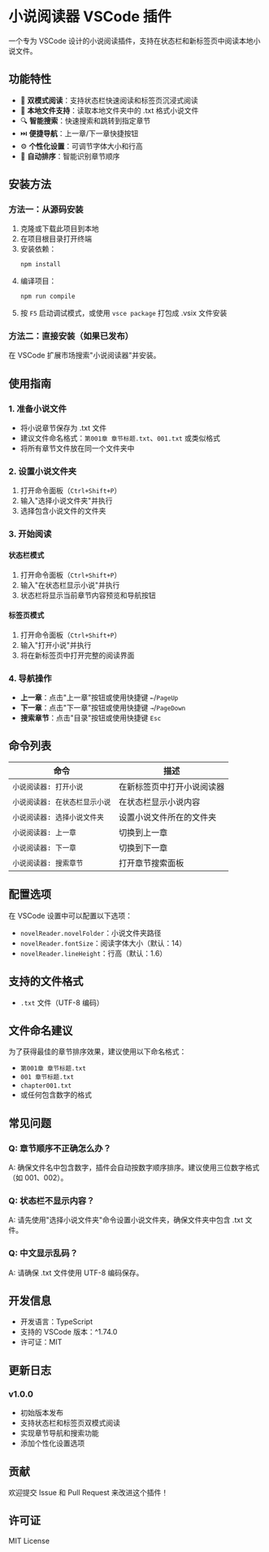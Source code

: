 # 小说阅读器 VSCode 插件

一个专为 VSCode 设计的小说阅读插件，支持在状态栏和新标签页中阅读本地小说文件。

## 功能特性

- 📖 **双模式阅读**：支持状态栏快速阅读和标签页沉浸式阅读
- 📁 **本地文件支持**：读取本地文件夹中的 .txt 格式小说文件
- 🔍 **智能搜索**：快速搜索和跳转到指定章节
- ⏭️ **便捷导航**：上一章/下一章快捷按钮
- ⚙️ **个性化设置**：可调节字体大小和行高
- 🎯 **自动排序**：智能识别章节顺序

## 安装方法

### 方法一：从源码安装

1. 克隆或下载此项目到本地
2. 在项目根目录打开终端
3. 安装依赖：
   ```bash
   npm install
   ```
4. 编译项目：
   ```bash
   npm run compile
   ```
5. 按 `F5` 启动调试模式，或使用 `vsce package` 打包成 .vsix 文件安装

### 方法二：直接安装（如果已发布）

在 VSCode 扩展市场搜索"小说阅读器"并安装。

## 使用指南

### 1. 准备小说文件

- 将小说章节保存为 .txt 文件
- 建议文件命名格式：`第001章 章节标题.txt`、`001.txt` 或类似格式
- 将所有章节文件放在同一个文件夹中

### 2. 设置小说文件夹

1. 打开命令面板（`Ctrl+Shift+P`）
2. 输入"选择小说文件夹"并执行
3. 选择包含小说文件的文件夹

### 3. 开始阅读

#### 状态栏模式
1. 打开命令面板（`Ctrl+Shift+P`）
2. 输入"在状态栏显示小说"并执行
3. 状态栏将显示当前章节内容预览和导航按钮

#### 标签页模式
1. 打开命令面板（`Ctrl+Shift+P`）
2. 输入"打开小说"并执行
3. 将在新标签页中打开完整的阅读界面

### 4. 导航操作

- **上一章**：点击"上一章"按钮或使用快捷键 `←`/`PageUp`
- **下一章**：点击"下一章"按钮或使用快捷键 `→`/`PageDown`
- **搜索章节**：点击"目录"按钮或使用快捷键 `Esc`

## 命令列表

| 命令 | 描述 |
|------|------|
| `小说阅读器: 打开小说` | 在新标签页中打开小说阅读器 |
| `小说阅读器: 在状态栏显示小说` | 在状态栏显示小说内容 |
| `小说阅读器: 选择小说文件夹` | 设置小说文件所在的文件夹 |
| `小说阅读器: 上一章` | 切换到上一章 |
| `小说阅读器: 下一章` | 切换到下一章 |
| `小说阅读器: 搜索章节` | 打开章节搜索面板 |

## 配置选项

在 VSCode 设置中可以配置以下选项：

- `novelReader.novelFolder`：小说文件夹路径
- `novelReader.fontSize`：阅读字体大小（默认：14）
- `novelReader.lineHeight`：行高（默认：1.6）

## 支持的文件格式

- `.txt` 文件（UTF-8 编码）

## 文件命名建议

为了获得最佳的章节排序效果，建议使用以下命名格式：

- `第001章 章节标题.txt`
- `001 章节标题.txt`
- `chapter001.txt`
- 或任何包含数字的格式

## 常见问题

### Q: 章节顺序不正确怎么办？
A: 确保文件名中包含数字，插件会自动按数字顺序排序。建议使用三位数字格式（如 001、002）。

### Q: 状态栏不显示内容？
A: 请先使用"选择小说文件夹"命令设置小说文件夹，确保文件夹中包含 .txt 文件。

### Q: 中文显示乱码？
A: 请确保 .txt 文件使用 UTF-8 编码保存。

## 开发信息

- 开发语言：TypeScript
- 支持的 VSCode 版本：^1.74.0
- 许可证：MIT

## 更新日志

### v1.0.0
- 初始版本发布
- 支持状态栏和标签页双模式阅读
- 实现章节导航和搜索功能
- 添加个性化设置选项

## 贡献

欢迎提交 Issue 和 Pull Request 来改进这个插件！

## 许可证

MIT License